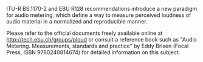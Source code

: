 ITU-R BS.1170-2 and EBU R128 recommendations introduce a new paradigm for audio metering, which
define a way to measure perceived loudness of audio material in a normalized and reproducible manner.

Please refer to the official documents freely available online at http://tech.ebu.ch/groups/ploud or
consult a reference book such as "Audio <link type="document" target="Metering">Metering</link>.
Measurements, standards and practice" by Eddy Brixen (Focal Press, ISBN 9780240814674) for detailed
information on this subject.